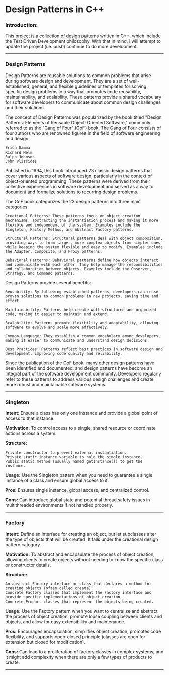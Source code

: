 # Design Patterns in C++

### Introduction:

This project is a collection of design patterns written in C++, which include the Test Driven
Development philosophy. With that in mind, I will attempt to update the project (i.e. push) 
continue to do more development. 

---

### Design Patterns

Design Patterns are reusable solutions to common problems that arise during software design and 
development. They are a set of well-established, general, and flexible guidelines or templates for 
solving specific design problems in a way that promotes code reusability, maintainability, and 
scalability. These patterns provide a shared vocabulary for software developers to communicate 
about common design challenges and their solutions.

The concept of Design Patterns was popularized by the book titled "Design Patterns: Elements of 
Reusable Object-Oriented Software," commonly referred to as the "Gang of Four" (GoF) book. The Gang 
of Four consists of four authors who are renowned figures in the field of software engineering and 
design:

    Erich Gamma
    Richard Helm
    Ralph Johnson
    John Vlissides

Published in 1994, this book introduced 23 classic design patterns that cover various aspects of 
software design, particularly in the context of object-oriented programming. These patterns were 
derived from their collective experiences in software development and served as a way to document 
and formalize solutions to recurring design problems.

The GoF book categorizes the 23 design patterns into three main categories:

    Creational Patterns: These patterns focus on object creation mechanisms, abstracting the instantiation process and making it more flexible and independent of the system. Examples include the Singleton, Factory Method, and Abstract Factory patterns.

    Structural Patterns: Structural patterns deal with object composition, providing ways to form larger, more complex objects from simpler ones while keeping the system flexible and easy to modify. Examples include the Adapter, Composite, and Proxy patterns.

    Behavioral Patterns: Behavioral patterns define how objects interact and communicate with each other. They help manage the responsibilities and collaboration between objects. Examples include the Observer, Strategy, and Command patterns.

Design Patterns provide several benefits:

    Reusability: By following established patterns, developers can reuse proven solutions to common problems in new projects, saving time and effort.

    Maintainability: Patterns help create well-structured and organized code, making it easier to maintain and extend.

    Scalability: Patterns promote flexibility and adaptability, allowing software to evolve and scale more effectively.

    Common Language: They establish a common vocabulary among developers, making it easier to communicate and understand design decisions.

    Best Practices: Patterns reflect best practices in software design and development, improving code quality and reliability.

Since the publication of the GoF book, many other design patterns have been identified and 
documented, and design patterns have become an integral part of the software development community. 
Developers regularly refer to these patterns to address various design challenges and create more 
robust and maintainable software systems.

---

### Singleton

**Intent:** Ensure a class has only one instance and provide a global point of access to that 
instance.

**Motivation:** To control access to a single, shared resource or coordinate actions across a 
system.

**Structure:**

    Private constructor to prevent external instantiation.
    Private static instance variable to hold the single instance.
    Public static method (usually named getInstance()) to get the instance.

**Usage:** Use the Singleton pattern when you need to guarantee a single instance of a class and 
ensure global access to it.

**Pros:** Ensures single instance, global access, and centralized control.

**Cons:** Can introduce global state and potential thread safety issues in multithreaded 
environments if not handled properly.

---

### Factory


**Intent:** Define an interface for creating an object, but let subclasses alter the type of 
objects that will be created. It falls under the creational design pattern category.

**Motivation:** To abstract and encapsulate the process of object creation, allowing clients to 
create objects without needing to know the specific class or constructor details.

**Structure:**

    An abstract Factory interface or class that declares a method for creating objects (often called create).
    Concrete Factory classes that implement the Factory interface and provide specific implementations of object creation.
    Concrete Product classes that represent the objects being created.

**Usage:** Use the Factory pattern when you want to centralize and abstract the process of object 
creation, promote loose coupling between clients and objects, and allow for easy extensibility and maintenance.

**Pros:** Encourages encapsulation, simplifies object creation, promotes code flexibility, and 
supports open-closed principle (classes are open for extension but closed for modification).

**Cons:** Can lead to a proliferation of factory classes in complex systems, and it might add 
complexity when there are only a few types of products to create.

---

